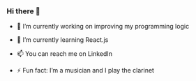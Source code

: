 ### Hi there 👋

- 🔭 I’m currently working on improving my programming logic

- 🌱 I’m currently learning React.js

- 📫 You can reach me on LinkedIn

- ⚡ Fun fact: I’m a musician and I play the clarinet
<!--
**zRaidev/zRaidev** is a ✨ _special_ ✨ repository because its `README.md` (this file) appears
	





	

			

				
				
			

	

	 on your GitHub profile.

Here are some ideas to get you started:

- 🔭 I’m currently working on ...
- 🌱 I’m currently learning ...
- 👯 I’m looking to collaborate on ...
- 🤔 I’m looking for help with ...
- 💬 Ask me about ...
- 📫 How to reach
	


    


	

			

				
				
			

	

	 me: ...
- 😄 Pronouns: ...
- ⚡ Fun fact: ...
-->
